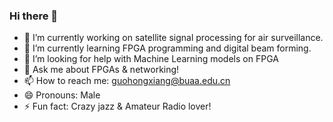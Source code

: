 ### Hi there 👋

- 🔭 I’m currently working on satellite signal processing for air surveillance.
- 🌱 I’m currently learning FPGA programming and digital beam forming.
- 🤔 I’m looking for help with Machine Learning models on FPGA
- 💬 Ask me about FPGAs & networking!
- 📫 How to reach me: guohongxiang@buaa.edu.cn 
- 😄 Pronouns: Male
- ⚡ Fun fact: Crazy jazz & Amateur Radio lover!
<!--
**DefaultaideN/defaultaiden** is a ✨ _special_ ✨ repository because its `README.md` (this file) appears on your GitHub profile.

Here are some ideas to get you started:

- 🔭 I’m currently working on satellite signal processing for air surveillance.
- 🌱 I’m currently learning FPGA programming and digital beam forming.
- 🤔 I’m looking for help with Machine Learning models on FPGA
- 💬 Ask me about FPGAs & networks!
- 📫 How to reach me: guohongxiang@buaa.edu.cn 
- 😄 Pronouns: Male
- ⚡ Fun fact: Crazy jazz & Amateur Radio lover!
-->
